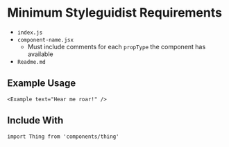 # Minimum Styleguidist Requirements

* `index.js`
* `component-name.jsx`
  * Must include comments for each `propType` the component has available
* `Readme.md`

## Example Usage

    <Example text="Hear me roar!" />

## Include With

`import Thing from 'components/thing'`
